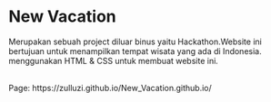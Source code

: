 # New Vacation
<p>Merupakan sebuah project diluar binus yaitu Hackathon.Website ini bertujuan untuk menampilkan tempat wisata yang ada di Indonesia. menggunakan HTML & CSS untuk membuat website ini. </p>
<br>
Page: https://zulluzi.github.io/New_Vacation.github.io/
